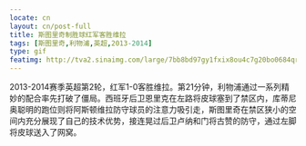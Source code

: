 ```yaml
---
locate: cn
layout: cn/post-full
title: 斯图里奇制胜球红军客胜维拉
tags: [斯图里奇,利物浦,英超,2013-2014]
type: gif
featimg: http://tva2.sinaimg.com/large/7bb8bd97gy1fxix8ou4c7g20bo0684qr.gif
---
```


2013-2014赛季英超第2轮，红军1-0客胜维拉。第21分钟，利物浦通过一系列精妙的配合率先打破了僵局。西班牙后卫恩里克在左路将皮球塞到了禁区内，库蒂尼奥聪明的跑位则将阿斯顿维拉防守球员的注意力吸引走，斯图里奇在禁区狭小的空间内充分展现了自己的技术优势，接连晃过后卫卢纳和门将古赞的防守，通过左脚将皮球送入了网窝。